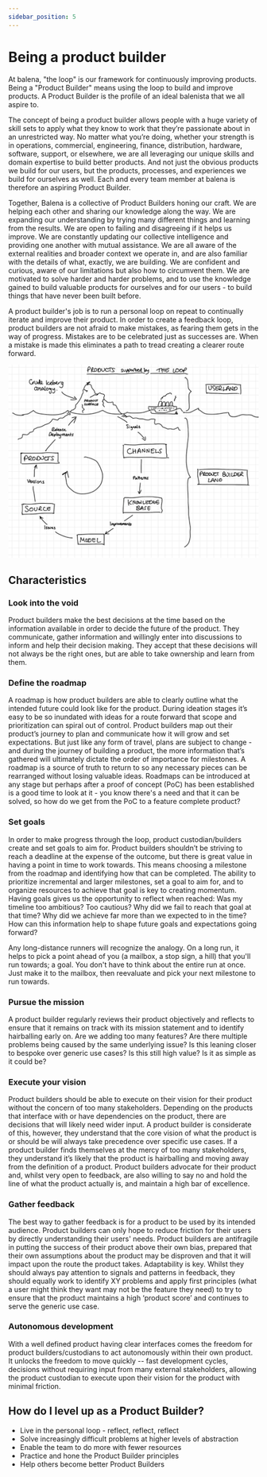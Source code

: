 ```yaml
---
sidebar_position: 5
---
```


# Being a product builder
At balena, "the loop" is our framework for continuously improving products. Being a "Product Builder" means using the loop to build and improve products. A Product Builder is the profile of an ideal balenista that we all aspire to. 

The concept of being a product builder allows people with a huge variety of skill sets to apply what they know to work that they’re passionate about in an unrestricted way. No matter what you’re doing, whether your strength is in operations, commercial, engineering, finance, distribution, hardware, software, support, or elsewhere, we are all leveraging our unique skills and domain expertise to build better products. And not just the obvious products we build for our users, but the products, processes, and experiences we build for ourselves as well. Each and every team member at balena is therefore an aspiring Product Builder.

Together, Balena is a collective of Product Builders honing our craft. We are helping each other and sharing our knowledge along the way. We are expanding our understanding by trying many different things and learning from the results. We are open to failing and disagreeing if it helps us improve. We are constantly updating our collective intelligence and providing one another with mutual assistance. We are all aware of the external realities and broader context we operate in, and are also familiar with the details of what, exactly, we are building. We are confident and curious, aware of our limitations but also how to circumvent them. We are motivated to solve harder and harder problems, and to use the knowledge gained to build valuable products for ourselves and for our users - to build things that have never been built before. 

A product builder's job is to run a personal loop on repeat to continually iterate and improve their product. In order to create a feedback loop, product builders are not afraid to make mistakes, as fearing them gets in the way of progress. Mistakes are to be celebrated just as successes are. When a mistake is made this eliminates a path to tread creating a clearer route forward.

![](./assets/products-supported-by-the-loop.png "Products supported by the loop")

## Characteristics

### Look into the void
Product builders make the best decisions at the time based on the information available in order to decide the future of the product. They communicate, gather information and willingly enter into discussions to inform and help their decision making. They accept that these decisions will not always be the right ones, but are able to take ownership and learn from them.

### Define the roadmap
A roadmap is how product builders are able to clearly outline what the intended future could look like for the product. During ideation stages it’s easy to be so inundated with ideas for a route forward that scope and prioritization can spiral out of control. Product builders map out their product’s journey to plan and communicate how it will grow and set expectations. But just like any form of travel, plans are subject to change - and during the journey of building a product, the more information that’s gathered will ultimately dictate the order of importance for milestones. A roadmap is a source of truth to return to so any necessary pieces can be rearranged without losing valuable ideas. Roadmaps can be introduced at any stage but perhaps after a proof of concept (PoC) has been established is a good time to look at it - you know there's a need and that it can be solved, so how do we get from the PoC to a feature complete product?

### Set goals
In order to make progress through the loop, product custodian/builders create and set goals to aim for. Product builders shouldn’t be striving to reach a deadline at the expense of the outcome, but there is great value in having a point in time to work towards. This means choosing a milestone from the roadmap and identifying how that can be completed. The ability to prioritize incremental and larger milestones, set a goal to aim for, and to organize resources to achieve that goal is key to creating momentum. Having goals gives us the opportunity to reflect when reached: Was my timeline too ambitious? Too cautious? Why did we fail to reach that goal at that time? Why did we achieve far more than we expected to in the time? How can this information help to shape future goals and expectations going forward?

Any long-distance runners will recognize the analogy. On a long run, it helps to pick a point ahead of you (a mailbox, a stop sign, a hill) that you'll run towards; a goal. You don't have to think about the entire run at once. Just make it to the mailbox, then reevaluate and pick your next milestone to run towards.

### Pursue the mission
A product builder regularly reviews their product objectively and reflects to ensure that it remains on track with its mission statement and to identify hairballing early on. Are we adding too many features? Are there multiple problems being caused by the same underlying issue? Is this leaning closer to bespoke over generic use cases? Is this still high value? Is it as simple as it could be? 

### Execute your vision
Product builders should be able to execute on their vision for their product without the concern of too many stakeholders. Depending on the products that interface with or have dependencies on the product, there are decisions that will likely need wider input. A product builder is considerate of this, however, they understand that the core vision of what the product is or should be will always take precedence over specific use cases. If a product builder finds themselves at the mercy of too many stakeholders, they understand it’s likely that the product is hairballing and moving away from the definition of a product. Product builders advocate for their product and, whilst very open to feedback, are also willing to say no and hold the line of what the product actually is, and maintain a high bar of excellence.

### Gather feedback
The best way to gather feedback is for a product to be used by its intended audience. Product builders can only hope to reduce friction for their users by directly understanding their users' needs. Product builders are antifragile in putting the success of their product above their own bias, prepared that their own assumptions about the product may be disproven and that it will impact upon the route the product takes. Adaptability is key. Whilst they should always pay attention to signals and patterns in feedback, they should equally work to identify XY problems and apply first principles (what a user might think they want may not be the feature they need) to try to ensure that the product maintains a high ‘product score’ and continues to serve the generic use case. 

### Autonomous development
With a well defined product having clear interfaces comes the freedom for product builders/custodians to act autonomously within their own product. It unlocks the freedom to move quickly -- fast development cycles, decisions without requiring input from many external stakeholders, allowing the product custodian to execute upon their vision for the product with minimal friction.

## How do I level up as a Product Builder? 
* Live in the personal loop - reflect, reflect, reflect
* Solve increasingly difficult problems at higher levels of abstraction
* Enable the team to do more with fewer resources 
* Practice and hone the Product Builder principles 
* Help others become better Product Builders 